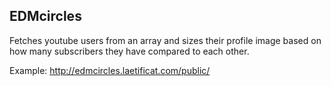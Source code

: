 ## EDMcircles

Fetches youtube users from an array and sizes their profile image based on how many subscribers they have compared to each other.

Example: http://edmcircles.laetificat.com/public/
